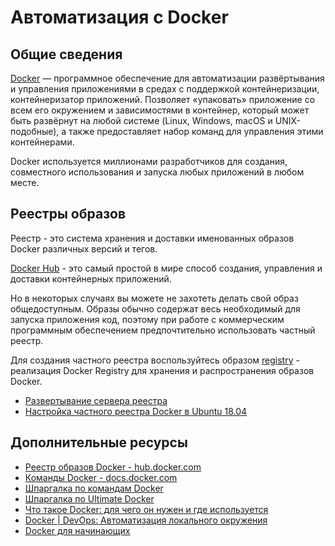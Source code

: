 # Автоматизация с Docker

## Общие сведения

[Docker](https://www.docker.com/) — программное обеспечение для автоматизации развёртывания и управления приложениями в средах с поддержкой контейнеризации, контейнеризатор приложений. Позволяет «упаковать» приложение со всем его окружением и зависимостями в контейнер, который может быть развёрнут на любой системе (Linux, Windows, macOS и UNIX-подобные), а также предоставляет набор команд для управления этими контейнерами.

Docker используется миллионами разработчиков для создания, совместного использования и запуска любых приложений в любом месте.

## Реестры образов

Реестр - это система хранения и доставки именованных образов Docker различных версий и тегов.

[Docker Hub](https://hub.docker.com/) - это самый простой в мире способ создания, управления и доставки контейнерных приложений.

Но в некоторых случаях вы можете не захотеть делать свой образ общедоступным. Образы обычно содержат весь необходимый для запуска приложения код, поэтому при работе с коммерческим программным обеспечением предпочтительно использовать частный реестр.

Для создания частного реестра воспользуйтесь образом [registry](https://hub.docker.com/_/registry?tab=description&page=1&ordering=last_updated) - реализация Docker Registry для хранения и распространения образов Docker.

- [Развертывание сервера реестра](https://docs.docker.com/registry/deploying/)
- [Настройка частного реестра Docker в Ubuntu 18.04](https://www.digitalocean.com/community/tutorials/how-to-set-up-a-private-docker-registry-on-ubuntu-18-04-ru)

## Дополнительные ресурсы

- [Реестр образов Docker - hub.docker.com](https://hub.docker.com/)
- [Команды Docker - docs.docker.com](https://docs.docker.com/engine/reference/commandline/docker/)
- [Шпаргалка по командам Docker](https://tretyakov.net/post/shpargalka-po-komandam-docker/)
- [Шпаргалка по Ultimate Docker](https://dockerlabs.collabnix.com/docker/cheatsheet/)
- [Что такое Docker: для чего он нужен и где используется](https://selectel.ru/blog/what-is-docker/)
- [Docker | DevOps: Автоматизация локального окружения](https://ru.hexlet.io/courses/devops-local-setup/lessons/docker/theory_unit)
- [Docker для начинающих](https://docker-curriculum.com/)
